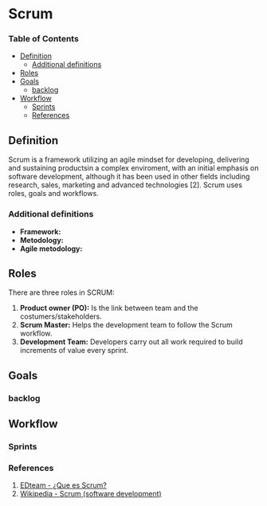 # Scrum

### Table of Contents
  - [Definition](#definition)
    - [Additional definitions](#additional-definitions)
  - [Roles](#roles)
  - [Goals](#goals)
    - [backlog](#backlog)
  - [Workflow](#workflow)
    - [Sprints](#sprints)
    - [References](#references)

## Definition
Scrum is a framework utilizing an agile mindset for developing, delivering and sustaining productsin a complex enviroment, with an initial emphasis on software development, although it has been used in other fields including research, sales, marketing and advanced technologies [2]. Scrum uses roles, goals and workflows.

### Additional definitions
- **Framework:**
- **Metodology:**
- **Agile metodology:**

## Roles
There are three roles in SCRUM:
   1. **Product owner (PO):** Is the link between team and the costumers/stakeholders.
   2. **Scrum Master:** Helps the development team to follow the Scrum workflow.
   3. **Development Team:** Developers carry out all work required to build increments of value every sprint.

## Goals

### backlog

## Workflow

### Sprints

### References
1. [EDteam - ¿Que es Scrum?](https://www.youtube.com/watch?v=sLexw-z13Fo)
2. [Wikipedia - Scrum  (software development)](https://en.wikipedia.org/wiki/Scrum_(software_development))



